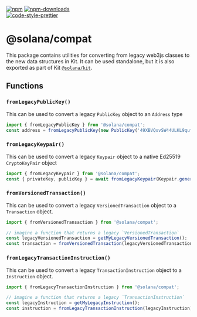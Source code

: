 [![npm][npm-image]][npm-url]
[![npm-downloads][npm-downloads-image]][npm-url]
<br />
[![code-style-prettier][code-style-prettier-image]][code-style-prettier-url]

[code-style-prettier-image]: https://img.shields.io/badge/code_style-prettier-ff69b4.svg?style=flat-square
[code-style-prettier-url]: https://github.com/prettier/prettier
[npm-downloads-image]: https://img.shields.io/npm/dm/@solana/compat?style=flat
[npm-image]: https://img.shields.io/npm/v/@solana/compat?style=flat
[npm-url]: https://www.npmjs.com/package/@solana/compat

# @solana/compat

This package contains utilities for converting from legacy web3js classes to the new data structures in Kit. It can be used standalone, but it is also exported as part of Kit [`@solana/kit`](https://github.com/anza-xyz/kit/tree/main/packages/kit).

## Functions

### `fromLegacyPublicKey()`

This can be used to convert a legacy `PublicKey` object to an `Address` type

```ts
import { fromLegacyPublicKey } from '@solana/compat';
const address = fromLegacyPublicKey(new PublicKey('49XBVQsvSW44ULKL9qufS9YqQPbdcps1TQRijx4FQ9sH'));
```

### `fromLegacyKeypair()`

This can be used to convert a legacy `Keypair` object to a native Ed25519 `CryptoKeyPair` object

```ts
import { fromLegacyKeypair } from '@solana/compat';
const { privateKey, publicKey } = await fromLegacyKeypair(Keypair.generate());
```

### `fromVersionedTransaction()`

This can be used to convert a legacy `VersionedTransaction` object to a `Transaction` object.

```ts
import { fromVersionedTransaction } from '@solana/compat';

// imagine a function that returns a legacy `VersionedTransaction`
const legacyVersionedTransaction = getMyLegacyVersionedTransaction();
const transaction = fromVersionedTransaction(legacyVersionedTransaction);
```

### `fromLegacyTransactionInstruction()`

This can be used to convert a legacy `TransactionInstruction` object to a `Instruction` object.

```ts
import { fromLegacyTransactionInstruction } from '@solana/compat';

// imagine a function that returns a legacy `TransactionInstruction`
const legacyInstruction = getMyLegacyInstruction();
const instruction = fromLegacyTransactionInstruction(legacyInstruction);
```
